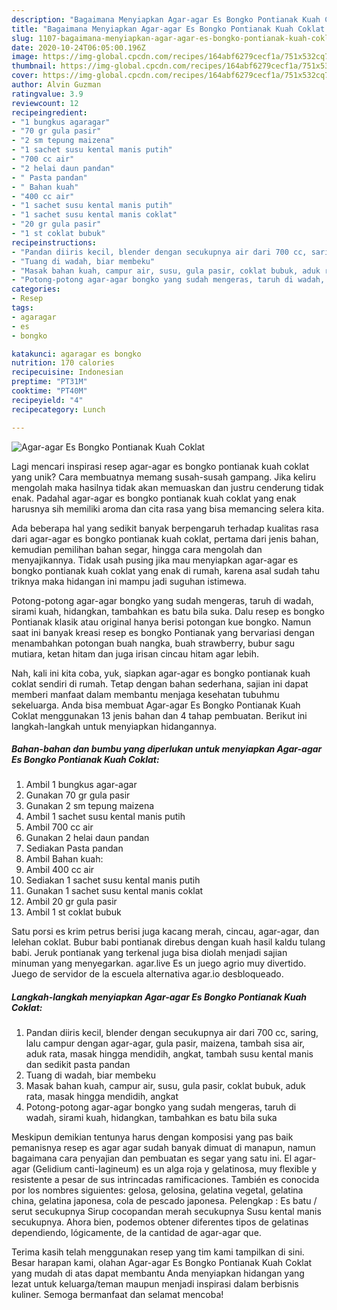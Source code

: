 ```yaml
---
description: "Bagaimana Menyiapkan Agar-agar Es Bongko Pontianak Kuah Coklat Anti Gagal"
title: "Bagaimana Menyiapkan Agar-agar Es Bongko Pontianak Kuah Coklat Anti Gagal"
slug: 1107-bagaimana-menyiapkan-agar-agar-es-bongko-pontianak-kuah-coklat-anti-gagal
date: 2020-10-24T06:05:00.196Z
image: https://img-global.cpcdn.com/recipes/164abf6279cecf1a/751x532cq70/agar-agar-es-bongko-pontianak-kuah-coklat-foto-resep-utama.jpg
thumbnail: https://img-global.cpcdn.com/recipes/164abf6279cecf1a/751x532cq70/agar-agar-es-bongko-pontianak-kuah-coklat-foto-resep-utama.jpg
cover: https://img-global.cpcdn.com/recipes/164abf6279cecf1a/751x532cq70/agar-agar-es-bongko-pontianak-kuah-coklat-foto-resep-utama.jpg
author: Alvin Guzman
ratingvalue: 3.9
reviewcount: 12
recipeingredient:
- "1 bungkus agaragar"
- "70 gr gula pasir"
- "2 sm tepung maizena"
- "1 sachet susu kental manis putih"
- "700 cc air"
- "2 helai daun pandan"
- " Pasta pandan"
- " Bahan kuah"
- "400 cc air"
- "1 sachet susu kental manis putih"
- "1 sachet susu kental manis coklat"
- "20 gr gula pasir"
- "1 st coklat bubuk"
recipeinstructions:
- "Pandan diiris kecil, blender dengan secukupnya air dari 700 cc, saring, lalu campur dengan agar-agar, gula pasir, maizena, tambah sisa air, aduk rata, masak hingga mendidih, angkat, tambah susu kental manis dan sedikit pasta pandan"
- "Tuang di wadah, biar membeku"
- "Masak bahan kuah, campur air, susu, gula pasir, coklat bubuk, aduk rata, masak hingga mendidih, angkat"
- "Potong-potong agar-agar bongko yang sudah mengeras, taruh di wadah, sirami kuah, hidangkan, tambahkan es batu bila suka"
categories:
- Resep
tags:
- agaragar
- es
- bongko

katakunci: agaragar es bongko 
nutrition: 170 calories
recipecuisine: Indonesian
preptime: "PT31M"
cooktime: "PT40M"
recipeyield: "4"
recipecategory: Lunch

---
```



![Agar-agar Es Bongko Pontianak Kuah Coklat](https://img-global.cpcdn.com/recipes/164abf6279cecf1a/751x532cq70/agar-agar-es-bongko-pontianak-kuah-coklat-foto-resep-utama.jpg)

Lagi mencari inspirasi resep agar-agar es bongko pontianak kuah coklat yang unik? Cara membuatnya memang susah-susah gampang. Jika keliru mengolah maka hasilnya tidak akan memuaskan dan justru cenderung tidak enak. Padahal agar-agar es bongko pontianak kuah coklat yang enak harusnya sih memiliki aroma dan cita rasa yang bisa memancing selera kita.

Ada beberapa hal yang sedikit banyak berpengaruh terhadap kualitas rasa dari agar-agar es bongko pontianak kuah coklat, pertama dari jenis bahan, kemudian pemilihan bahan segar, hingga cara mengolah dan menyajikannya. Tidak usah pusing jika mau menyiapkan agar-agar es bongko pontianak kuah coklat yang enak di rumah, karena asal sudah tahu triknya maka hidangan ini mampu jadi suguhan istimewa.

Potong-potong agar-agar bongko yang sudah mengeras, taruh di wadah, sirami kuah, hidangkan, tambahkan es batu bila suka. Dalu resep es bongko Pontianak klasik atau original hanya berisi potongan kue bongko. Namun saat ini banyak kreasi resep es bongko Pontianak yang bervariasi dengan menambahkan potongan buah nangka, buah strawberry, bubur sagu mutiara, ketan hitam dan juga irisan cincau hitam agar lebih.


Nah, kali ini kita coba, yuk, siapkan agar-agar es bongko pontianak kuah coklat sendiri di rumah. Tetap dengan bahan sederhana, sajian ini dapat memberi manfaat dalam membantu menjaga kesehatan tubuhmu sekeluarga. Anda bisa membuat Agar-agar Es Bongko Pontianak Kuah Coklat menggunakan 13 jenis bahan dan 4 tahap pembuatan. Berikut ini langkah-langkah untuk menyiapkan hidangannya.

<!--inarticleads1-->

##### Bahan-bahan dan bumbu yang diperlukan untuk menyiapkan Agar-agar Es Bongko Pontianak Kuah Coklat:

1. Ambil 1 bungkus agar-agar
1. Gunakan 70 gr gula pasir
1. Gunakan 2 sm tepung maizena
1. Ambil 1 sachet susu kental manis putih
1. Ambil 700 cc air
1. Gunakan 2 helai daun pandan
1. Sediakan  Pasta pandan
1. Ambil  Bahan kuah:
1. Ambil 400 cc air
1. Sediakan 1 sachet susu kental manis putih
1. Gunakan 1 sachet susu kental manis coklat
1. Ambil 20 gr gula pasir
1. Ambil 1 st coklat bubuk


Satu porsi es krim petrus berisi juga kacang merah, cincau, agar-agar, dan lelehan coklat. Bubur babi pontianak direbus dengan kuah hasil kaldu tulang babi. Jeruk pontianak yang terkenal juga bisa diolah menjadi sajian minuman yang menyegarkan. agar.live Es un juego agrio muy divertido. Juego de servidor de la escuela alternativa agar.io desbloqueado. 

<!--inarticleads2-->

##### Langkah-langkah menyiapkan Agar-agar Es Bongko Pontianak Kuah Coklat:

1. Pandan diiris kecil, blender dengan secukupnya air dari 700 cc, saring, lalu campur dengan agar-agar, gula pasir, maizena, tambah sisa air, aduk rata, masak hingga mendidih, angkat, tambah susu kental manis dan sedikit pasta pandan
1. Tuang di wadah, biar membeku
1. Masak bahan kuah, campur air, susu, gula pasir, coklat bubuk, aduk rata, masak hingga mendidih, angkat
1. Potong-potong agar-agar bongko yang sudah mengeras, taruh di wadah, sirami kuah, hidangkan, tambahkan es batu bila suka


Meskipun demikian tentunya harus dengan komposisi yang pas baik pemanisnya resep es agar agar sudah banyak dimuat di manapun, namun bagaimana cara penyajian dan pembuatan es segar yang satu ini. El agar-agar (Gelidium canti-lagineum) es un alga roja y gelatinosa, muy flexible y resistente a pesar de sus intrincadas ramificaciones. También es conocida por los nombres siguientes: gelosa, gelosina, gelatina vegetal, gelatina china, gelatina japonesa, cola de pescado japonesa. Pelengkap : Es batu / serut secukupnya Sirup cocopandan merah secukupnya Susu kental manis secukupnya. Ahora bien, podemos obtener diferentes tipos de gelatinas dependiendo, lógicamente, de la cantidad de agar-agar que. 

Terima kasih telah menggunakan resep yang tim kami tampilkan di sini. Besar harapan kami, olahan Agar-agar Es Bongko Pontianak Kuah Coklat yang mudah di atas dapat membantu Anda menyiapkan hidangan yang lezat untuk keluarga/teman maupun menjadi inspirasi dalam berbisnis kuliner. Semoga bermanfaat dan selamat mencoba!
